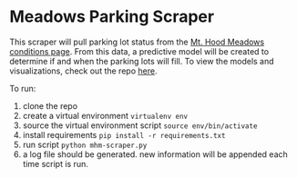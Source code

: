 # Meadows Parking Scraper

This scraper will pull parking lot status from the [Mt. Hood Meadows conditions page](https://www.skihood.com/en/the-mountain/conditions). From this data, a predictive model will be created to determine if and when the parking lots will fill. To view the models and visualizations, check out the repo [here](https://github.com/s-etty/mhm-models).

To run: 

1. clone the repo 
2. create a virtual environment `virtualenv env`
3. source the virtual environment script `source env/bin/activate`
4. install requirements `pip install -r requirements.txt`
5. run script `python mhm-scraper.py`
6. a log file should be generated. new information will be appended each time script is run. 
